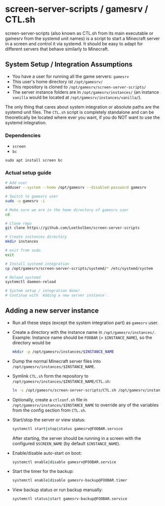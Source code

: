 <!--
SPDX-FileCopyrightText: 2020 Loetkolben
SPDX-License-Identifier: MIT
-->

# screen-server-scripts / gamesrv / CTL.sh

screen-server-scripts (also known as CTL.sh from its main executable or
gamesrv from the systemd unit names) is a script to
start a Minecraft server in a screen and control it via systemd.
It should be easy to adapt for different servers that behave similarly
to Minecraft.

## System Setup / Integration Assumptions
- You have a user for running all the game servers: `gamesrv`
- This user's home directory ist `/opt/gamesrv/`
- This repository is cloned to `/opt/gamesrv/screen-server-scripts/`
- The server instance folders are in `/opt/gamesrv/instances/`
  (an instance `vanilla` would be located at `/opt/gamesrv/instances/vanilla/`).

The only thing that cares about system integration or absolute paths are
the systemd unit files.
The `CTL.sh` script is completely standalone and can be theoretically be
located where ever you want, if you do NOT want to use the systemd
integration.

### Dependencies
- `screen`
- `bc`

```
sudo apt install screen bc
```

### Actual setup guide
```sh
# Add user
adduser --system --home /opt/gamesrv --disabled-password gamesrv

# Switch to gamesrv user
sudo -u gamesrv -i

# Make sure we are in the home directory of gamesrv user
cd

# Clone repo
git clone https://github.com/Loetkolben/screen-server-scripts

# Create instances directory
mkdir instances

# exit from sudo
exit

# Install systemd integration
cp /opt/gamesrv/screen-server-scripts/systemd/* /etc/systemd/system

# Reload systemd
systemctl daemon-reload

# System setup / integration done!
# Continue with `Adding a new server instance`.
```

## Adding a new server instance
- Run all these steps (except the system integration part) as `gamesrv` user.

- Create a directory with the instance name in `/opt/gamesrv/instances/`.
  Example: Instance name should be `FOOBAR` (= `$INSTANCE_NAME`),
  so the directory would be
  ```sh
  mkdir -p /opt/gamesrv/instances/$INSTANCE_NAME
  ```

- Dump the normal Minecraft server files into
  `/opt/gamesrv/instances/$INSTANCE_NAME`.

- Symlink `CTL.sh` form the repository to
  `/opt/gamesrv/instances/$INSTANCE_NAME/CTL.sh`:
  ```sh
  ln -s /opt/gamesrv/screen-server-scripts/CTL.sh /opt/gamesrv/instances/$INSTANCE_NAME/CTL.sh
  ```

- Optionally, create a `ctlconf.sh` file in
  `/opt/gamesrv/instances/$INSTANCE_NAME` to override
  any of the variables from the config section from `CTL.sh`.

- Start/stop the server or view status:
  ```sh
  systemctl start|stop|status gamesrv@FOOBAR.service
  ```
  After starting, the server should be running in a screen with the configured
  `$SCREEN_NAME` (by default `$INSTANCE_NAME`).

- Enable/disable auto-start on boot:
  ```sh
  systemctl enable|disable gamesrv@FOOBAR.service
  ```

- Start the timer for the backup:
  ```sh
  systemctl enable|disable gamesrv-backup@FOOBAR.timer
  ```

- View backup status or run backup manually:
  ```sh
  systemctl status|start gamesrv-backup@FOOBAR.service
  ```
